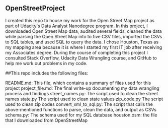 ## OpenStreetProject
I created this repo to house my work for the Open Street Map project as part of Udacity's Data Analyst Nanodegree program. In this project, I downloaded Open Street Map data, audited several fields, cleaned the data while parsing the Open Street Map into to five CSV files, imported the CSVs to SQL tables, and used SQL to query the data. I chose Houston, Texas as my mapping area because it is where I started my first IT job after receiving my Associates degree. During the course of completing this project I consulted Stack Overflow, Udacity Data Wrangling course, and GitHub to help me work out problems in my code.

##This repo includes the following files:

README.md: This file, which contains a summary of files used for this project
project_file.md: The final write-up documenting my data wrangling process and findings
street_names.py: The script used to clean the street names
state.py The script used to clean state values
zip_code.py The script used to clean zip codes
convert_xml_to_sql.py: The script that calls the above-mentioned functions to parse, clean the data, and output as CSVs
schema.py: The schema used for my SQL database
houston.osm: the file that I downloaded from OpenStreetMap
